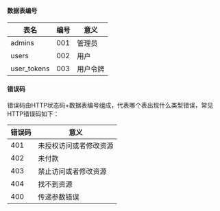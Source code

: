 #### 数据表编号

表名|编号|意义
----|----|----
admins|001|管理员
users|002|用户
user_tokens|003|用户令牌

#### 错误码
错误码由HTTP状态码+数据表编号组成，代表哪个表出现什么类型错误，常见HTTP错误码如下：

错误码|意义
------|----
401|未授权访问或者修改资源
402|未付款
403|禁止访问或者修改资源
404|找不到资源
400|传递参数错误 